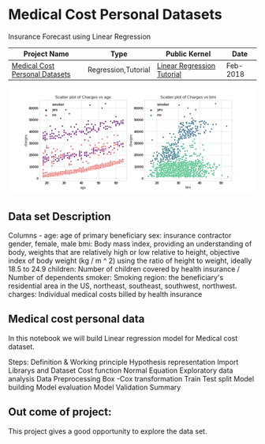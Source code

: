 # Medical Cost Personal Datasets
Insurance Forecast using Linear Regression
 
| Project Name | Type  | Public Kernel | Date |
| ------ | ------ | ------ | ------ | 
| [Medical Cost Personal Datasets](https://www.kaggle.com/mirichoi0218/insurance) | Regression,Tutorial | [Linear Regression Tutorial](https://www.kaggle.com/sudhirnl7/linear-regression-tutorial) | Feb-2018 |

![Insurance chage/age &/BMI](sc.png)

## Data set Description
Columns - age: age of primary beneficiary
sex: insurance contractor gender, female, male
bmi: Body mass index, providing an understanding of body, weights that are relatively high or low relative to height, objective index of body weight (kg / m ^ 2) using the ratio of height to weight, ideally 18.5 to 24.9
children: Number of children covered by health insurance / Number of dependents
smoker: Smoking
region: the beneficiary's residential area in the US, northeast, southeast, southwest, northwest.
charges: Individual medical costs billed by health insurance

## Medical cost personal data
In this notebook we will build Linear regression model for Medical cost dataset.

Steps:
Definition & Working principle
Hypothesis representation
Import Librarys and Dataset
Cost function
Normal Equation
Exploratory data analysis
Data Preprocessing
Box -Cox transformation
Train Test split
Model building
Model evaluation
Model Validation
Summary

## Out come of project:
This project gives a good opportunity to explore the data set. 

